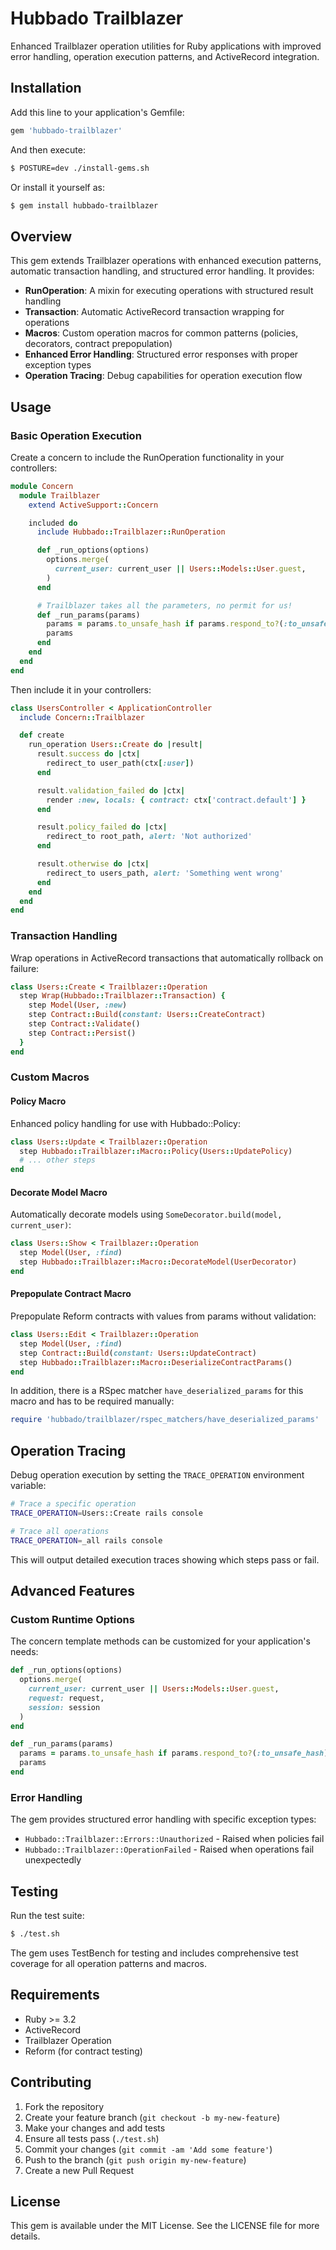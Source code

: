 # Hubbado Trailblazer

Enhanced Trailblazer operation utilities for Ruby applications with improved error handling, operation execution patterns, and ActiveRecord integration.

## Installation

Add this line to your application's Gemfile:

```ruby
gem 'hubbado-trailblazer'
```

And then execute:

```bash
$ POSTURE=dev ./install-gems.sh
```

Or install it yourself as:

```bash
$ gem install hubbado-trailblazer
```

## Overview

This gem extends Trailblazer operations with enhanced execution patterns, automatic transaction handling, and structured error handling. It provides:

- **RunOperation**: A mixin for executing operations with structured result handling
- **Transaction**: Automatic ActiveRecord transaction wrapping for operations
- **Macros**: Custom operation macros for common patterns (policies, decorators, contract prepopulation)
- **Enhanced Error Handling**: Structured error responses with proper exception types
- **Operation Tracing**: Debug capabilities for operation execution flow

## Usage

### Basic Operation Execution

Create a concern to include the RunOperation functionality in your controllers:

```ruby
module Concern
  module Trailblazer
    extend ActiveSupport::Concern

    included do
      include Hubbado::Trailblazer::RunOperation

      def _run_options(options)
        options.merge(
          current_user: current_user || Users::Models::User.guest,
        )
      end

      # Trailblazer takes all the parameters, no permit for us!
      def _run_params(params)
        params = params.to_unsafe_hash if params.respond_to?(:to_unsafe_hash)
        params
      end
    end
  end
end
```

Then include it in your controllers:

```ruby
class UsersController < ApplicationController
  include Concern::Trailblazer

  def create
    run_operation Users::Create do |result|
      result.success do |ctx|
        redirect_to user_path(ctx[:user])
      end

      result.validation_failed do |ctx|
        render :new, locals: { contract: ctx['contract.default'] }
      end

      result.policy_failed do |ctx|
        redirect_to root_path, alert: 'Not authorized'
      end

      result.otherwise do |ctx|
        redirect_to users_path, alert: 'Something went wrong'
      end
    end
  end
end
```

### Transaction Handling

Wrap operations in ActiveRecord transactions that automatically rollback on failure:

```ruby
class Users::Create < Trailblazer::Operation
  step Wrap(Hubbado::Trailblazer::Transaction) {
    step Model(User, :new)
    step Contract::Build(constant: Users::CreateContract)
    step Contract::Validate()
    step Contract::Persist()
  }
end
```

### Custom Macros

#### Policy Macro

Enhanced policy handling for use with Hubbado::Policy:

```ruby
class Users::Update < Trailblazer::Operation
  step Hubbado::Trailblazer::Macro::Policy(Users::UpdatePolicy)
  # ... other steps
end
```

#### Decorate Model Macro

Automatically decorate models using `SomeDecorator.build(model, current_user)`:

```ruby
class Users::Show < Trailblazer::Operation
  step Model(User, :find)
  step Hubbado::Trailblazer::Macro::DecorateModel(UserDecorator)
end
```

#### Prepopulate Contract Macro

Prepopulate Reform contracts with values from params without validation:

```ruby
class Users::Edit < Trailblazer::Operation
  step Model(User, :find)
  step Contract::Build(constant: Users::UpdateContract)
  step Hubbado::Trailblazer::Macro::DeserializeContractParams()
end
```

In addition, there is a RSpec matcher `have_deserialized_params` for this macro and
has to be required manually:
```ruby
require 'hubbado/trailblazer/rspec_matchers/have_deserialized_params'
```

## Operation Tracing

Debug operation execution by setting the `TRACE_OPERATION` environment variable:

```bash
# Trace a specific operation
TRACE_OPERATION=Users::Create rails console

# Trace all operations
TRACE_OPERATION=_all rails console
```

This will output detailed execution traces showing which steps pass or fail.

## Advanced Features

### Custom Runtime Options

The concern template methods can be customized for your application's needs:

```ruby
def _run_options(options)
  options.merge(
    current_user: current_user || Users::Models::User.guest,
    request: request,
    session: session
  )
end

def _run_params(params)
  params = params.to_unsafe_hash if params.respond_to?(:to_unsafe_hash)
  params
end
```

### Error Handling

The gem provides structured error handling with specific exception types:

- `Hubbado::Trailblazer::Errors::Unauthorized` - Raised when policies fail
- `Hubbado::Trailblazer::OperationFailed` - Raised when operations fail unexpectedly

## Testing

Run the test suite:

```bash
$ ./test.sh
```

The gem uses TestBench for testing and includes comprehensive test coverage for all operation patterns and macros.

## Requirements

- Ruby >= 3.2
- ActiveRecord
- Trailblazer Operation
- Reform (for contract testing)

## Contributing

1. Fork the repository
2. Create your feature branch (`git checkout -b my-new-feature`)
3. Make your changes and add tests
4. Ensure all tests pass (`./test.sh`)
5. Commit your changes (`git commit -am 'Add some feature'`)
6. Push to the branch (`git push origin my-new-feature`)
7. Create a new Pull Request

## License

This gem is available under the MIT License. See the LICENSE file for more details.
